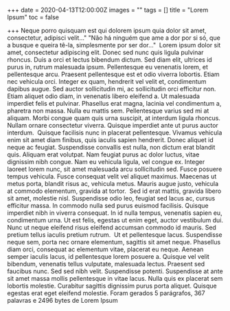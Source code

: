 +++
date = 2020-04-13T12:00:00Z
images = ""
tags = []
title = "Lorem Ipsum"
toc = false

+++
Neque porro quisquam est qui dolorem ipsum quia dolor sit amet, consectetur, adipisci velit..." "Não há ninguém que ame a dor por si só, que a busque e queira tê-la, simplesmente por ser dor..."  Lorem ipsum dolor sit amet, consectetur adipiscing elit. Donec sed nunc quis ligula pulvinar rhoncus. Duis a orci et lectus bibendum dictum. Sed diam elit, ultrices id purus in, rutrum malesuada ipsum. Pellentesque eu venenatis lorem, et pellentesque arcu. Praesent pellentesque est et odio viverra lobortis. Etiam nec vehicula orci. Integer ex quam, hendrerit vel velit et, condimentum dapibus augue. Sed auctor sollicitudin mi, ac sollicitudin orci efficitur non.  Etiam aliquet odio diam, in venenatis libero eleifend a. Ut malesuada imperdiet felis et pulvinar. Phasellus erat magna, lacinia vel condimentum a, pharetra non massa. Nulla eu mattis sem. Pellentesque varius sed mi at aliquam. Morbi congue quam quis urna suscipit, at interdum ligula rhoncus. Nullam ornare consectetur viverra. Quisque imperdiet ante ut purus auctor interdum.  Quisque facilisis nunc in placerat pellentesque. Vivamus vehicula enim sit amet diam finibus, quis iaculis sapien hendrerit. Donec aliquet id neque ac feugiat. Suspendisse convallis est nulla, non dictum erat blandit quis. Aliquam erat volutpat. Nam feugiat purus ac dolor luctus, vitae dignissim nibh congue. Nam eu vehicula ligula, vel congue ex. Integer laoreet lorem nunc, sit amet malesuada arcu sollicitudin sed. Fusce posuere tempus vehicula. Fusce consequat velit vel aliquet maximus. Maecenas ut metus porta, blandit risus ac, vehicula metus. Mauris augue justo, vehicula at commodo elementum, gravida at tortor.  Sed id erat mattis, gravida libero sit amet, molestie nisl. Suspendisse odio leo, feugiat sed lacus ac, cursus efficitur massa. In commodo nulla sed purus euismod facilisis. Quisque imperdiet nibh in viverra consequat. In id nulla tempus, venenatis sapien eu, condimentum urna. Ut est felis, egestas ut enim eget, auctor vestibulum dui. Nunc ut neque eleifend risus eleifend accumsan commodo id mauris. Sed pretium tellus iaculis pretium rutrum.  Ut et pellentesque lacus. Suspendisse neque sem, porta nec ornare elementum, sagittis sit amet neque. Phasellus diam orci, consequat ac elementum vitae, placerat eu neque. Aenean semper iaculis lacus, id pellentesque lorem posuere a. Quisque vel velit bibendum, venenatis tellus vulputate, malesuada lectus. Praesent sed faucibus nunc. Sed sed nibh velit. Suspendisse potenti. Suspendisse at ante sit amet massa mollis pellentesque in vitae lacus. Nulla quis ex placerat sem lobortis molestie. Curabitur sagittis dignissim purus porta aliquet. Quisque egestas erat eget eleifend molestie. Foram gerados 5 parágrafos, 367 palavras e 2496 bytes de Lorem Ipsum 